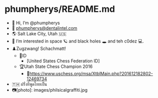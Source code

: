 # phumpherys/README.md

- 👋 Hi, I’m @phumpherys
- 📧 <phumpherys@dentalintel.com>
- 🌎 Salt Lake City, Utah 🇺🇸
- 👀 I’m interested in space 🪐 and black holes 🕳️ and teh c0dez 💻.
- ♟️Zugzwang!  Schachmatt!
  - 🪪ID
    - [United States Chess Federation ID]
  - 🏆Utah State Chess Champion 2016
    - 🔗<https://www.uschess.org/msa/XtblMain.php?201612182802-12469734>
- 🇹🇭 ฝรั่งที่พูดไทยเป็น
- 📷[photo]: images/philsicalgraffiti.jpg
